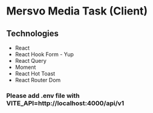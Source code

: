 # Mersvo Media Task (Client)

## Technologies
- React
- React Hook Form - Yup
- React Query
- Moment
- React Hot Toast
- React Router Dom

### Please add .env file with VITE_API=http://localhost:4000/api/v1
